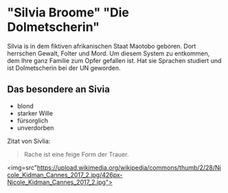 # "Silvia Broome" "Die Dolmetscherin"

Silvia is in dem fiktiven afrikanischen Staat Maotobo geboren. Dort herrschen Gewalt, Folter und Mord. Um diesem System zu entkommen,
dem Ihre ganz Familie zum Opfer gefallen ist. Hat sie Sprachen studiert und ist Dolmetscherin bei der UN geworden.

## Das besondere an Sivia

* blond
* starker Wille
* fürsorglich
* unverdorben

Zitat von Sivlia:

> Rache ist eine feige Form der Trauer.

<img=src"https://upload.wikimedia.org/wikipedia/commons/thumb/2/28/Nicole_Kidman_Cannes_2017_2.jpg/426px-Nicole_Kidman_Cannes_2017_2.jpg">

